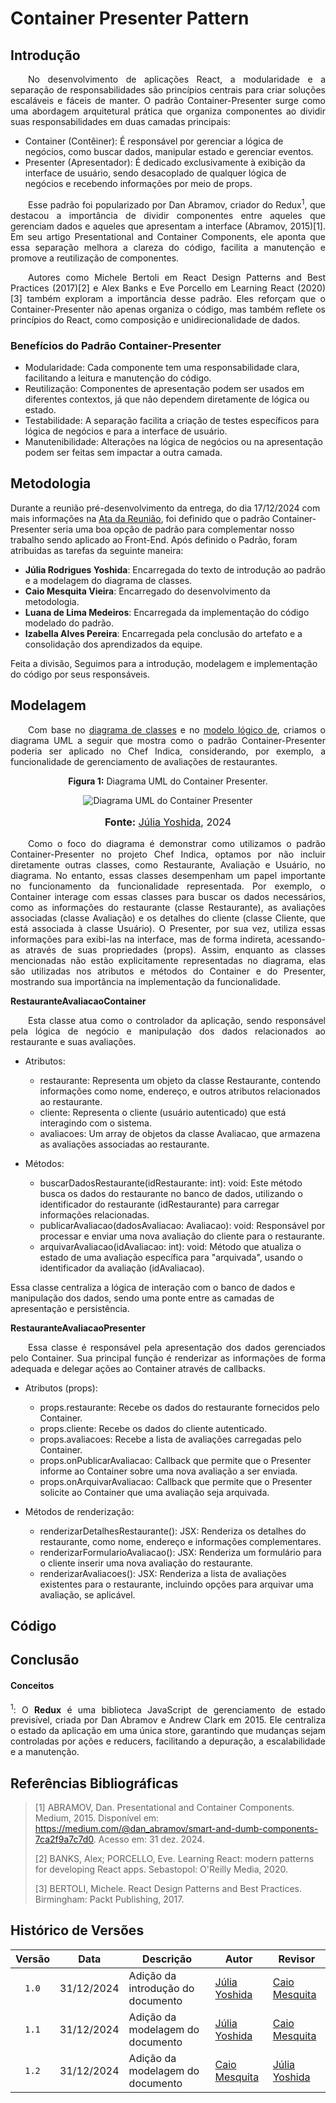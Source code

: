 # Container Presenter Pattern

## Introdução

<p style="text-align: justify; text-indent: 2em;"> No desenvolvimento de aplicações React, a modularidade e a separação de responsabilidades são princípios centrais para criar soluções escaláveis e fáceis de manter. O padrão Container-Presenter surge como uma abordagem arquitetural prática que organiza componentes ao dividir suas responsabilidades em duas camadas principais: </p>

- Container (Contêiner): É responsável por gerenciar a lógica de negócios, como buscar dados, manipular estado e gerenciar eventos.
- Presenter (Apresentador): É dedicado exclusivamente à exibição da interface de usuário, sendo desacoplado de qualquer lógica de negócios e recebendo informações por meio de props.

<p style="text-align: justify; text-indent: 2em;"> Esse padrão foi popularizado por Dan Abramov, criador do Redux<sup>1</sup>, que destacou a importância de dividir componentes entre aqueles que gerenciam dados e aqueles que apresentam a interface (Abramov, 2015)[1]. Em seu artigo Presentational and Container Components, ele aponta que essa separação melhora a clareza do código, facilita a manutenção e promove a reutilização de componentes.</p>

<p style="text-align: justify; text-indent: 2em;"> Autores como Michele Bertoli em React Design Patterns and Best Practices (2017)[2] e Alex Banks e Eve Porcello em Learning React (2020)[3] também exploram a importância desse padrão. Eles reforçam que o Container-Presenter não apenas organiza o código, mas também reflete os princípios do React, como composição e unidirecionalidade de dados.</p>

### Benefícios do Padrão Container-Presenter

- Modularidade: Cada componente tem uma responsabilidade clara, facilitando a leitura e manutenção do código.
- Reutilização: Componentes de apresentação podem ser usados em diferentes contextos, já que não dependem diretamente de lógica ou estado.
- Testabilidade: A separação facilita a criação de testes específicos para lógica de negócios e para a interface de usuário.
- Manutenibilidade: Alterações na lógica de negócios ou na apresentação podem ser feitas sem impactar a outra camada.

## Metodologia


Durante a reunião pré-desenvolvimento da entrega, do dia 17/12/2024 com mais informações na [Ata da Reunião](https://unbarqdsw2024-2.github.io/2024.2_G10_Recomendacao_Entrega_03/#/atas-reuniao/ata-reuniao-17-12), foi definido que o padrão Container-Presenter seria uma boa opção de padrão para complementar nosso trabalho sendo aplicado ao Front-End. Após definido o Padrão, foram atribuidas as tarefas da seguinte maneira:

- **Júlia Rodrigues Yoshida**: Encarregada do texto de introdução ao padrão e a modelagem do diagrama de classes.  
- **Caio Mesquita Vieira**: Encarregado do desenvolvimento da metodologia.  
- **Luana de Lima Medeiros**: Encarregada da implementação do código modelado do padrão.  
- **Izabella Alves Pereira**: Encarregada pela conclusão do artefato e a consolidação dos aprendizados da equipe.

Feita a divisão, Seguimos para a introdução, modelagem e implementação do código por seus responsáveis.

## Modelagem

<p style="text-align: justify; text-indent: 2em;"> Com base no <a href="https://unbarqdsw2024-2.github.io/2024.2_G10_Recomendacao_Entrega_03/#/refatoracoes/diagrama-de-classes">diagrama de classes</a> e no <a href="https://unbarqdsw2024-2.github.io/2024.2_G10_Recomendacao_Entrega_03/#/refatoracoes/modelo-logico">modelo lógico de</a>, criamos o diagrama UML a seguir que mostra como o padrão Container-Presenter poderia ser aplicado no Chef Indica, considerando, por exemplo, a funcionalidade de gerenciamento de avaliações de restaurantes.</p>

<center>
<p style="text-align: center"><b>Figura 1:</b> Diagrama UML do Container Presenter.</p>
<div align="center">
  <img src="./imagens/containerpresenter.png" alt="Diagrama UML do Container Presenter" >
</div>
<font size="3"><p style="text-align: center"><b>Fonte:</b> <a href="https://github.com/juliaryoshida">Júlia Yoshida</a>, 2024</p></font>
</center>

<p style="text-align: justify; text-indent: 2em;">  Como o foco do diagrama é demonstrar como utilizamos o padrão Container-Presenter no projeto Chef Indica, optamos por não incluir diretamente outras classes, como Restaurante, Avaliação e Usuário, no diagrama. No entanto, essas classes desempenham um papel importante no funcionamento da funcionalidade representada. Por exemplo, o Container interage com essas classes para buscar os dados necessários, como as informações do restaurante (classe Restaurante), as avaliações associadas (classe Avaliação) e os detalhes do cliente (classe Cliente, que está associada à classe Usuário). O Presenter, por sua vez, utiliza essas informações para exibi-las na interface, mas de forma indireta, acessando-as através de suas propriedades (props). Assim, enquanto as classes mencionadas não estão explicitamente representadas no diagrama, elas são utilizadas nos atributos e métodos do Container e do Presenter, mostrando sua importância na implementação da funcionalidade.</p>

<b>RestauranteAvaliacaoContainer</b>

<p style="text-align: justify; text-indent: 2em;"> Esta classe atua como o controlador da aplicação, sendo responsável pela lógica de negócio e manipulação dos dados relacionados ao restaurante e suas avaliações.</p>

- Atributos:
    - restaurante: Representa um objeto da classe Restaurante, contendo informações como nome, endereço, e outros atributos relacionados ao restaurante.
    - cliente: Representa o cliente (usuário autenticado) que está interagindo com o sistema.
    - avaliacoes: Um array de objetos da classe Avaliacao, que armazena as avaliações associadas ao restaurante.

- Métodos:
    - buscarDadosRestaurante(idRestaurante: int): void: Este método busca os dados do restaurante no banco de dados, utilizando o identificador do restaurante (idRestaurante) para carregar informações relacionadas.
    - publicarAvaliacao(dadosAvaliacao: Avaliacao): void: Responsável por processar e enviar uma nova avaliação do cliente para o restaurante.
    - arquivarAvaliacao(idAvaliacao: int): void: Método que atualiza o estado de uma avaliação específica para "arquivada", usando o identificador da avaliação (idAvaliacao).

Essa classe centraliza a lógica de interação com o banco de dados e manipulação dos dados, sendo uma ponte entre as camadas de apresentação e persistência.

<b>RestauranteAvaliacaoPresenter</b>

<p style="text-align: justify; text-indent: 2em;"> Essa classe é responsável pela apresentação dos dados gerenciados pelo Container. Sua principal função é renderizar as informações de forma adequada e delegar ações ao Container através de callbacks.</p>

- Atributos (props):
    - props.restaurante: Recebe os dados do restaurante fornecidos pelo Container.
    - props.cliente: Recebe os dados do cliente autenticado.
    - props.avaliacoes: Recebe a lista de avaliações carregadas pelo Container.
    - props.onPublicarAvaliacao: Callback que permite que o Presenter informe ao Container sobre uma nova avaliação a ser enviada.
    - props.onArquivarAvaliacao: Callback que permite que o Presenter solicite ao Container que uma avaliação seja arquivada.

- Métodos de renderização:
    - renderizarDetalhesRestaurante(): JSX: Renderiza os detalhes do restaurante, como nome, endereço e informações complementares.
    - renderizarFormularioAvaliacao(): JSX: Renderiza um formulário para o cliente inserir uma nova avaliação do restaurante.
    - renderizarAvaliacoes(): JSX: Renderiza a lista de avaliações existentes para o restaurante, incluindo opções para arquivar uma avaliação, se aplicável.

## Código

## Conclusão


#### Conceitos

<p id="conceito1" style="text-align: justify;"><sup>1</sup>: O <b>Redux</b> é uma biblioteca JavaScript de gerenciamento de estado previsível, criada por Dan Abramov e Andrew Clark em 2015. Ele centraliza o estado da aplicação em uma única store, garantindo que mudanças sejam controladas por ações e reducers, facilitando a depuração, a escalabilidade e a manutenção.</p>

## Referências Bibliográficas

> [1] ABRAMOV, Dan. Presentational and Container Components. Medium, 2015. Disponível em: https://medium.com/@dan_abramov/smart-and-dumb-components-7ca2f9a7c7d0. Acesso em: 31 dez. 2024.
>
> [2] BANKS, Alex; PORCELLO, Eve. Learning React: modern patterns for developing React apps. Sebastopol: O'Reilly Media, 2020.
>
> [3] BERTOLI, Michele. React Design Patterns and Best Practices. Birmingham: Packt Publishing, 2017.


## Histórico de Versões

| Versão | Data | Descrição | Autor | Revisor |
| :----: | ---- | --------- | ----- | ------- |
| `1.0`  |31/12/2024| Adição da introdução do documento |[Júlia Yoshida](https://github.com/juliaryoshida)|[Caio Mesquita](https://github.com/Caiomesvie)|
| `1.1`  |31/12/2024| Adição da modelagem do documento |[Júlia Yoshida](https://github.com/juliaryoshida)|[Caio Mesquita](https://github.com/Caiomesvie)|
| `1.2`  |31/12/2024| Adição da modelagem do documento |[Caio Mesquita](https://github.com/Caiomesvie)|[Júlia Yoshida](https://github.com/juliaryoshida)|